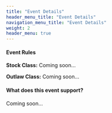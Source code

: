 ```yaml
---
title: "Event Details"
header_menu_title: "Event Details"
navigation_menu_title: "Event Details"
weight: 2
header_menu: true
---
```


#### Event Rules
**Stock Class:** Coming soon...

**Outlaw Class:** Coming soon...

#### What does this event support?
Coming soon...


